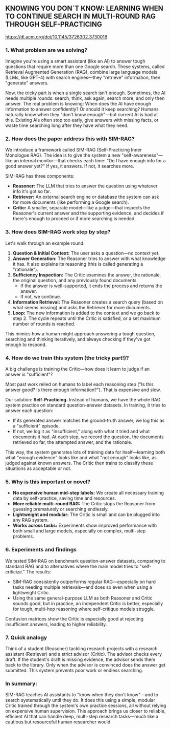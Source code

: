 ## KNOWING YOU DON`T KNOW: LEARNING WHEN TO CONTINUE SEARCH IN MULTI-ROUND RAG THROUGH SELF-PRACTICING
https://dl.acm.org/doi/10.1145/3726302.3730018

### **1. What problem are we solving?**

Imagine you're using a smart assistant (like an AI) to answer tough questions that require more than one Google search. These systems, called Retrieval Augmented Generation (RAG), combine large language models (LLMs, like GPT-4) with search engines—they "retrieve" information, then "generate" answers.

Now, the tricky part is when a single search isn't enough. Sometimes, the AI needs multiple rounds: search, think, ask again, search more, and only then answer. The real problem is knowing: When does the AI have enough information to answer confidently? Or should it keep searching? Humans naturally know when they "don't know enough"—but current AI is bad at this. Existing AIs often stop too early, give answers with missing facts, or waste time searching long after they have what they need.

### **2. How does the paper address this with SIM-RAG?**

We introduce a framework called SIM-RAG (Self-Practicing Inner Monologue RAG). The idea is to give the system a new "self-awareness"—like an internal monitor—that checks each time: "Do I have enough info for a good answer yet?" If yes, it answers. If not, it searches more.

SIM-RAG has three components:

- **Reasoner:** The LLM that tries to answer the question using whatever info it's got so far.
- **Retriever:** An external search engine or database the system can ask for more documents (like performing a Google search).
- **Critic:** A smaller, separate model—like a judge—that inspects the Reasoner's current answer and the supporting evidence, and decides if there's enough to proceed or if more searching is needed.

### **3. How does SIM-RAG work step by step?**

Let's walk through an example round:

1. **Question & Initial Context:** The user asks a question—no context yet.
2. **Answer Generation:** The Reasoner tries to answer with what knowledge it has. It also explains its reasoning (this is called generating a "rationale").
3. **Sufficiency Inspection:** The Critic examines the answer, the rationale, the original question, and any previously found documents.
    - If the answer is well-supported, it ends the process and returns the answer.
    - If not, we continue.
4. **Information Retrieval:** The Reasoner creates a search query (based on what seems missing) and asks the Retriever for more documents.
5. **Loop:** The new information is added to the context and we go back to step 2. The cycle repeats until the Critic is satisfied, or a set maximum number of rounds is reached.

This mimics how a human might approach answering a tough question, searching and thinking iteratively, and always checking if they've got enough to respond.

### **4. How do we train this system (the tricky part!)?**

A big challenge is training the Critic—how does it learn to judge if an answer is "sufficient"?

Most past work relied on humans to label each reasoning step ("Is this answer good? Is there enough information?"). That is expensive and slow.

Our solution: **Self-Practicing.** Instead of humans, we have the whole RAG system practice on standard question-answer datasets. In training, it tries to answer each question:

- If its generated answer matches the ground-truth answer, we log this as a "sufficient" episode.
- If not, we log it as "insufficient," along with what it tried and what documents it had. At each step, we record the question, the documents retrieved so far, the attempted answer, and the rationale.

This way, the system generates lots of training data for itself—learning both what "enough evidence" looks like and what "not enough" looks like, as judged against known answers. The Critic then trains to classify these situations as acceptable or not.

### **5. Why is this important or novel?**

- **No expensive human mid-step labels:** We create all necessary training data by self-practice, saving time and resources.
- **More reliable multi-round RAG:** The Critic stops the Reasoner from guessing prematurely or searching endlessly.
- **Lightweight and modular:** The Critic is small and can be plugged into any RAG system.
- **Works across tasks:** Experiments show improved performance with both small and large models, especially on complex, multi-step problems.

### **6. Experiments and findings**

We tested SIM-RAG on benchmark question-answer datasets, comparing to standard RAG and to alternatives where the main model tries to "self-criticize." The results:

- SIM-RAG consistently outperforms regular RAG—especially on hard tasks needing multiple retrievals—and does so even when using a lightweight Critic.
- Using the same general-purpose LLM as both Reasoner and Critic sounds good, but in practice, an independent Critic is better, especially for tough, multi-hop reasoning where self-critique models struggle.

Confusion matrices show the Critic is especially good at rejecting insufficient answers, leading to higher reliability.

### **7. Quick analogy**

Think of a student (Reasoner) tackling research projects with a research assistant (Retriever) and a strict advisor (Critic). The advisor checks every draft. If the student's draft is missing evidence, the advisor sends them back to the library. Only when the advisor is convinced does the answer get submitted. This system prevents poor work or endless searching.

### **In summary:**  
SIM-RAG teaches AI assistants to "know when they don't know"—and to search systematically until they do. It does this using a simple, modular Critic trained through the system's own practice sessions, all without relying on expensive human supervision. This approach brings us closer to reliable, efficient AI that can handle deep, multi-step research tasks—much like a cautious but resourceful human researcher would